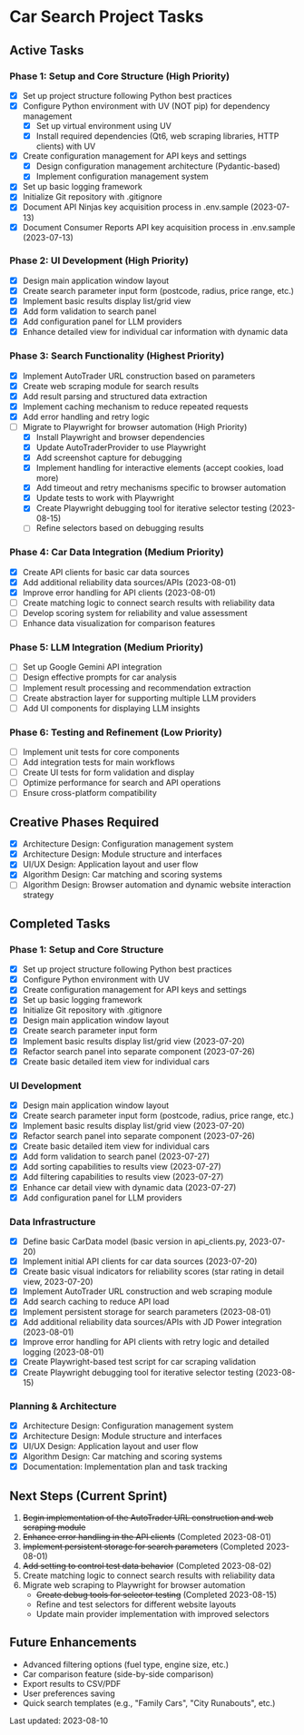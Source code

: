 # Car Search Project Tasks

## Active Tasks

### Phase 1: Setup and Core Structure (High Priority)

- [x] Set up project structure following Python best practices
- [x] Configure Python environment with UV (NOT pip) for dependency management
  - [x] Set up virtual environment using UV
  - [x] Install required dependencies (Qt6, web scraping libraries, HTTP clients) with UV
- [x] Create configuration management for API keys and settings
  - [x] Design configuration management architecture (Pydantic-based)
  - [x] Implement configuration management system
- [x] Set up basic logging framework
- [x] Initialize Git repository with .gitignore
- [x] Document API Ninjas key acquisition process in .env.sample (2023-07-13)
- [x] Document Consumer Reports API key acquisition process in .env.sample (2023-07-13)

### Phase 2: UI Development (High Priority)

- [x] Design main application window layout
- [x] Create search parameter input form (postcode, radius, price range, etc.)
- [x] Implement basic results display list/grid view
- [x] Add form validation to search panel
- [x] Add configuration panel for LLM providers
- [x] Enhance detailed view for individual car information with dynamic data

### Phase 3: Search Functionality (Highest Priority)

- [x] Implement AutoTrader URL construction based on parameters
- [x] Create web scraping module for search results
- [x] Add result parsing and structured data extraction
- [x] Implement caching mechanism to reduce repeated requests
- [x] Add error handling and retry logic
- [ ] Migrate to Playwright for browser automation (High Priority)
  - [x] Install Playwright and browser dependencies
  - [x] Update AutoTraderProvider to use Playwright
  - [x] Add screenshot capture for debugging
  - [x] Implement handling for interactive elements (accept cookies, load more)
  - [x] Add timeout and retry mechanisms specific to browser automation
  - [x] Update tests to work with Playwright
  - [x] Create Playwright debugging tool for iterative selector testing (2023-08-15)
  - [ ] Refine selectors based on debugging results

### Phase 4: Car Data Integration (Medium Priority)

- [x] Create API clients for basic car data sources
- [x] Add additional reliability data sources/APIs (2023-08-01)
- [x] Improve error handling for API clients (2023-08-01)
- [ ] Create matching logic to connect search results with reliability data
- [ ] Develop scoring system for reliability and value assessment
- [ ] Enhance data visualization for comparison features

### Phase 5: LLM Integration (Medium Priority)

- [ ] Set up Google Gemini API integration
- [ ] Design effective prompts for car analysis
- [ ] Implement result processing and recommendation extraction
- [ ] Create abstraction layer for supporting multiple LLM providers
- [ ] Add UI components for displaying LLM insights

### Phase 6: Testing and Refinement (Low Priority)

- [ ] Implement unit tests for core components
- [ ] Add integration tests for main workflows
- [ ] Create UI tests for form validation and display
- [ ] Optimize performance for search and API operations
- [ ] Ensure cross-platform compatibility

## Creative Phases Required

- [x] Architecture Design: Configuration management system
- [x] Architecture Design: Module structure and interfaces
- [x] UI/UX Design: Application layout and user flow
- [x] Algorithm Design: Car matching and scoring systems
- [ ] Algorithm Design: Browser automation and dynamic website interaction strategy

## Completed Tasks

### Phase 1: Setup and Core Structure

- [x] Set up project structure following Python best practices
- [x] Configure Python environment with UV
- [x] Create configuration management for API keys and settings
- [x] Set up basic logging framework
- [x] Initialize Git repository with .gitignore
- [x] Design main application window layout
- [x] Create search parameter input form
- [x] Implement basic results display list/grid view (2023-07-20)
- [x] Refactor search panel into separate component (2023-07-26)
- [x] Create basic detailed item view for individual cars

### UI Development

- [x] Design main application window layout
- [x] Create search parameter input form (postcode, radius, price range, etc.)
- [x] Implement basic results display list/grid view (2023-07-20)
- [x] Refactor search panel into separate component (2023-07-26)
- [x] Create basic detailed item view for individual cars
- [x] Add form validation to search panel (2023-07-27)
- [x] Add sorting capabilities to results view (2023-07-27)
- [x] Add filtering capabilities to results view (2023-07-27)
- [x] Enhance car detail view with dynamic data (2023-07-27)
- [x] Add configuration panel for LLM providers

### Data Infrastructure

- [x] Define basic CarData model (basic version in api_clients.py, 2023-07-20)
- [x] Implement initial API clients for car data sources (2023-07-20)
- [x] Create basic visual indicators for reliability scores (star rating in detail view, 2023-07-20)
- [x] Implement AutoTrader URL construction and web scraping module
- [x] Add search caching to reduce API load
- [x] Implement persistent storage for search parameters (2023-08-01)
- [x] Add additional reliability data sources/APIs with JD Power integration (2023-08-01)
- [x] Improve error handling for API clients with retry logic and detailed logging (2023-08-01)
- [x] Create Playwright-based test script for car scraping validation
- [x] Create Playwright debugging tool for iterative selector testing (2023-08-15)

### Planning & Architecture

- [x] Architecture Design: Configuration management system
- [x] Architecture Design: Module structure and interfaces
- [x] UI/UX Design: Application layout and user flow
- [x] Algorithm Design: Car matching and scoring systems
- [x] Documentation: Implementation plan and task tracking

## Next Steps (Current Sprint)

1. ~~Begin implementation of the AutoTrader URL construction and web scraping module~~
2. ~~Enhance error handling in the API clients~~ (Completed 2023-08-01)
3. ~~Implement persistent storage for search parameters~~ (Completed 2023-08-01)
4. ~~Add setting to control test data behavior~~ (Completed 2023-08-02)
5. Create matching logic to connect search results with reliability data
6. Migrate web scraping to Playwright for browser automation
   - ~~Create debug tools for selector testing~~ (Completed 2023-08-15)
   - Refine and test selectors for different website layouts
   - Update main provider implementation with improved selectors

## Future Enhancements

- Advanced filtering options (fuel type, engine size, etc.)
- Car comparison feature (side-by-side comparison)
- Export results to CSV/PDF
- User preferences saving
- Quick search templates (e.g., "Family Cars", "City Runabouts", etc.)

Last updated: 2023-08-10
